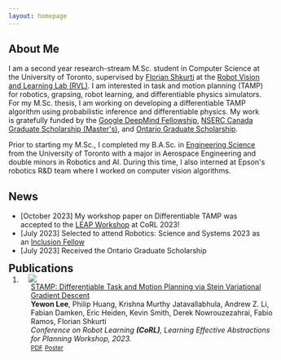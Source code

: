 ```yaml
---
layout: homepage
---
```


## About Me

I am a second year research-stream M.Sc. student in Computer Science at the University of Toronto, supervised by [Florian Shkurti](http://www.cs.toronto.edu/~florian/) at the [Robot Vision and Learning Lab (RVL)](https://rvl.cs.toronto.edu/#/). I am interested in task and motion planning (TAMP) for robotics, grapsing, robot learning, and differentiable physics simulators. For my M.Sc. thesis, I am working on developing a differentiable TAMP algorithm using probabilistic inference and differentiable physics. My work is gratefully funded by the [Google DeepMind Fellowship](https://www.deepmind.com/education), [NSERC Canada Graduate Scholarship (Master's)](https://www.nserc-crsng.gc.ca/students-etudiants/pg-cs/cgsm-bescm_eng.asp), and [Ontario Graduate Scholarship](https://osap.gov.on.ca/OSAPPortal/en/A-ZListofAid/PRDR019245.html).

Prior to starting my M.Sc., I completed my B.A.Sc. in [Engineering Science](https://engsci.utoronto.ca/program/what-is-engsci/) from the  University of Toronto with a major in Aerospace Engineering and double minors in Robotics and AI. During this time, I also interned at Epson's robotics R&D team where I worked on computer vision algorithms.

## News
- [October 2023] My workshop paper on Differentiable TAMP was accepted to the [LEAP Workshop](https://leap-workshop.github.io) at CoRL 2023!
- [July 2023] Selected to attend Robotics: Science and Systems 2023 as an [Inclusion Fellow](https://sites.google.com/seas.upenn.edu/inclusion-rss-2023/program)
- [July 2023] Received the Ontario Graduate Scholarship

<h2 id="publications" style="margin: 2px 0px -15px;">Publications <temp style="font-size:15px;"></temp></h2>

<div class="publications">
<ol class="bibliography">
<li>
<div class="pub-row">
  <div class="col-sm-3 abbr" style="position: relative;padding-right: 15px;padding-left: 15px;">
    <img src="assets/img/mog.png" class="teaser img-fluid z-depth-1">
            <abbr class="badge"></abbr>
  </div>
  <div id="peng2021copo" class="col-sm-9" style="position: relative;width: 100%;padding-right: 15px;padding-left: 20px;">
      <div class="title"><a href="https://arxiv.org/pdf/2310.01775.pdf">STAMP: Differentiable Task and Motion Planning via Stein Variational Gradient Descent </a></div>
      <div class="author"><strong>Yewon Lee</strong>, Philip Huang, Krishna Murthy Jatavallabhula, Andrew Z. Li, Fabian Damken, Eric Heiden, Kevin Smith, Derek Nowrouzezahrai, Fabio Ramos, Florian Shkurti </div>
      <div class="periodical"><em>Conference on Robot Learning <strong>(CoRL)</strong>, Learning Effective Abstractions for Planning Workshop, 2023.</em>
      </div>
    <div class="links">
      <a href="https://openreview.net/forum?id=jtxPRTTgx1" class="btn btn-sm z-depth-0" role="button" target="_blank" style="font-size:12px;">PDF</a>
      <a href="https://drive.google.com/file/d/1BAc1qalsh1JuERrc7yWq3H7i0NmiB881/view?usp=sharing" class="btn btn-sm z-depth-0" role="button" target="_blank" style="font-size:12px;">Poster</a>
    </div>
  </div>
</div>
</li>
  
</ol>
</div>
